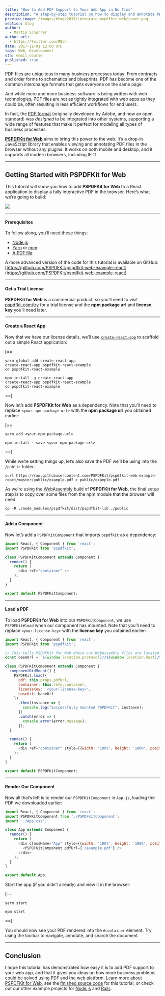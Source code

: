 ```yaml
---
title: "How to Add PDF Support to Your Web App in No Time"
description: "A step-by-step tutorial on how to display and annotate PDF files inside your web app using the PSPDFKit JavaScript library."
preview_image: /images/blog/2017/integrate-pspdfkit-web/cover.png
section: blog
author:
  - Martin Schurrer
author_url:
  - https://twitter.com/MSch
date: 2017-11-01 12:00 UTC
tags: Web, Development
cta: email_course
published: true
---
```


PDF files are ubiquitous in many business processes today: From contracts and order forms to schematics and blueprints, PDF has become one of the common interchange formats that gets everyone on the same page.

And while more and more business software is being written with web technologies, PDF files are not as tightly integrated with web apps as they could be, often resulting in less efficient workflows for end users.

In fact, the [PDF format](https://en.wikipedia.org/wiki/Portable_Document_Format) (originally developed by Adobe, and now an open standard) was _designed_ to be integrated into other systems, supporting a wide range of features that make it perfect for modeling all types of business processes.

[**PSPDFKit for Web**](https://pspdfkit.com/pdf-sdk/web/) aims to bring this power to the web. It’s a drop-in JavaScript library that enables viewing and annotating PDF files in the browser without any plugins. It works on both mobile and desktop, and it supports all modern browsers, including IE 11.

---

## Getting Started with PSPDFKit for Web

This tutorial will show you how to add **PSPDFKit for Web** to a React application to display a fully interactive PDF in the browser. Here’s what we’re going to build:

![](/images/blog/2017/integrate-pspdfkit-web/demo.png)

---

#### Prerequisites

To follow along, you’ll need these things:

- [Node.js](https://nodejs.org/)
- [Yarn](https://yarnpkg.com/) or [npm](https://www.npmjs.com/)
- [A PDF file](https://github.com/PSPDFKit/pspdfkit-web-example-react/raw/master/public/example.pdf)

A more advanced version of the code for this tutorial is available on GitHub:<br> [https://github.com/PSPDFKit/pspdfkit-web-example-react](https://github.com/PSPDFKit/pspdfkit-web-example-react)

---

#### Get a Trial License

**PSPDFKit for Web** is a commercial product, so you’ll need to visit [pspdfkit.com/try](https://pspdfkit.com/try/) for a trial license and the **npm package url** and **license key** you’ll need later.

---

#### Create a React App

Now that we have our license details, we’ll use [`create-react-app`](https://github.com/facebookincubator/create-react-app) to scaffold out a simple React application:

[==
```yarn
yarn global add create-react-app
create-react-app pspdfkit-react-example
cd pspdfkit-react-example
```

```npm
npm install -g create-react-app
create-react-app pspdfkit-react-example
cd pspdfkit-react-example
```
==]

Now let’s add **PSPDFKit for Web** as a dependency. Note that you’ll need to replace `<your-npm-package-url>` with the **npm package url** you obtained earlier:

[==
```yarn
yarn add <your-npm-package-url>
```

```npm
npm install --save <your-npm-package-url>
```
==]

While we’re setting things up, let’s also save the PDF we’ll be using into the `/public` folder:

```shell
curl https://raw.githubusercontent.com/PSPDFKit/pspdfkit-web-example-react/master/public/example.pdf > public/example.pdf
```

As we’re using the [WebAssembly](https://pspdfkit.com/blog/2017/webassembly-a-new-hope/) build of **PSPDFKit for Web**, the final setup step is to copy over some files from the npm module that the browser will need:

```shell
cp -R ./node_modules/pspdfkit/dist/pspdfkit-lib ./public
```

---

#### Add a Component

Now let’s add a `PSPDFKitComponent` that imports `pspdfkit` as a dependency:

```src/PSPDFKitComponent.js
import React, { Component } from 'react';
import PSPDFKit from 'pspdfkit';

class PSPDFKitComponent extends Component {
  render() {
    return (
      <div ref="container" />
    );
  }
}

export default PSPDFKitComponent;
```

---

#### Load a PDF

To load **PSPDFKit for Web** into our `PSPDFKitComponent`, we use `PSPDFKit#load` when our component has mounted. Note that you’ll need to replace `<your-license-key>` with the **license key** you obtained earlier:

```src/PSPDFKitComponent.js
import React, { Component } from 'react';
import PSPDFKit from 'pspdfkit';

// This tells PSPDFKit for Web where our WebAssembly files are located:
const baseUrl = `${window.location.protocol}//${window.location.host}/${process.env.PUBLIC_URL}`;

class PSPDFKitComponent extends Component {
  componentDidMount() {
    PSPDFKit.load({
      pdf: this.props.pdfUrl,
      container: this.refs.container,
      licenseKey: '<your-license-key>',
      baseUrl: baseUrl
    })
      .then(instance => {
        console.log("Successfully mounted PSPDFKit", instance);
      })
      .catch(error => {
        console.error(error.message);
      });
  }

  render() {
    return (
      <div ref="container" style={{width: '100%', height: '100%', position: 'absolute'}} />
    );
  }
}

export default PSPDFKitComponent;
```

---

#### Render Our Component

Now all that’s left is to render our `PSPDFKitComponent` in `App.js`, loading the PDF we downloaded earlier:

```src/App.js
import React, { Component } from 'react';
import PSPDFKitComponent from './PSPDFKitComponent';
import './App.css';

class App extends Component {
  render() {
    return (
      <div className="App" style={{width: '100%', height: '100%', position: 'absolute'}}>
        <PSPDFKitComponent pdfUrl={'/example.pdf'} />
      </div>
    );
  }
}

export default App;
```

Start the app (if you didn’t already) and view it in the browser:

[==
```yarn
yarn start
```

```npm
npm start
```
==]

You should now see your PDF rendered into the `#container` element. Try using the toolbar to navigate, annotate, and search the document.

---

## Conclusion

I hope this tutorial has demonstrated how easy it is to add PDF support to your web app, and that it gives you ideas on how more business problems could be solved using PDF and the web platform. Learn more about [PSPDFKit for Web](https://pspdfkit.com/pdf-sdk/web/), see the [finished source code](https://github.com/PSPDFKit/pspdfkit-web-example-react) for this tutorial, or check out our other example projects for [Node.js](https://github.com/pspdfkit/pspdfkit-server-example-nodejs) and [Rails](https://github.com/pspdfkit/pspdfkit-server-example-rails).
